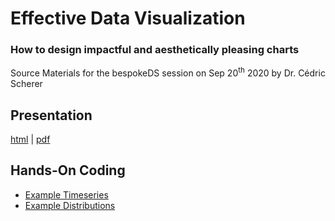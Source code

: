 # Effective Data Visualization
### How to design impactful and aesthetically pleasing charts

Source Materials for the bespokeDS session on Sep 20<sup>th</sup> 2020 by Dr. Cédric Scherer

## Presentation 

[html](https://z3tt.github.io/bespokeDS_EffectiveDataViz/docs/presentation.html) | [pdf](https://z3tt.github.io/bespokeDS_EffectiveDataViz/docs/presentation.pdf)


## Hands-On Coding

* [Example Timeseries](https://z3tt.github.io/bespokeDS_EffectiveDataViz/docs/workshop_jpm.html)
* [Example Distributions](https://z3tt.github.io/bespokeDS_EffectiveDataViz/docs/workshop_ddh.html)
